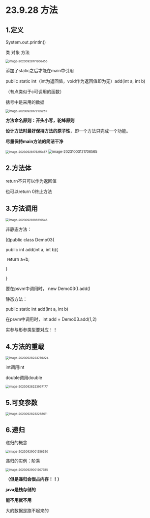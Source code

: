 # 23.9.28 方法

## 1.定义

System.out.println()

类          对象  方法

<img src="../../AppData/Roaming/Typora/typora-user-images/image-20230928171806455.png" alt="image-20230928171806455" style="zoom:67%;" />

添加了static之后才能在main中引用

public static int（int为返回值，void作为返回值即为无）add(int a, int b)

（有点类似于c可调用的函数）

括号中是采用的数据

<img src="../../AppData/Roaming/Typora/typora-user-images/image-20230928172105251.png" alt="image-20230928172105251" style="zoom:67%;" />

**方法命名原则：开头小写，驼峰原则**

**设计方法时最好保持方法的原子性**，即一个方法只完成一个功能。

**尽量保持main方法的简洁干净**

<img src="../../AppData/Roaming/Typora/typora-user-images/image-20230928175215457.png" alt="image-20230928175215457" style="zoom: 67%;" />

<img src="../../AppData/Roaming/Typora/typora-user-images/image-20231003121706565.png" alt="image-20231003121706565" style="zoom:80%;" />

## 2.方法体

return不只可以作为返回值

也可以return 0终止方法

## 3.方法调用

<img src="../../AppData/Roaming/Typora/typora-user-images/image-20230928185210545.png" alt="image-20230928185210545" style="zoom:67%;" />

非静态方法：

如public class Demo03{

public int add(int a, int b){

​               return a+b;

  }

}

要在psvm中调用时， new Demo03().add()

静态方法：

public static int add(int a, int b)

在psvm中调用时，int add = Demo03.add(1,2)

实参与形参类型要对应！！

## 4.方法的重载

<img src="../../AppData/Roaming/Typora/typora-user-images/image-20230928223756224.png" alt="image-20230928223756224" style="zoom:67%;" />

int调用int

double调用double

<img src="../../AppData/Roaming/Typora/typora-user-images/image-20230928223937177.png" alt="image-20230928223937177" style="zoom:67%;" />

## 5.可变参数

<img src="../../AppData/Roaming/Typora/typora-user-images/image-20230928232258011.png" alt="image-20230928232258011" style="zoom:67%;" />

## 6.递归

递归的概念

<img src="../../AppData/Roaming/Typora/typora-user-images/image-20230929001256520.png" alt="image-20230929001256520" style="zoom:67%;" />

递归的实例：阶乘

<img src="../../AppData/Roaming/Typora/typora-user-images/image-20230929001207785.png" alt="image-20230929001207785" style="zoom:67%;" />

**（但是递归会很占内存！！）**

**java是栈存储的**

**能不用就不用**

大的数据是跑不起来的

